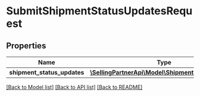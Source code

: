 # SubmitShipmentStatusUpdatesRequest

## Properties
Name | Type | Description | Notes
------------ | ------------- | ------------- | -------------
**shipment_status_updates** | [**\SellingPartnerApi\Model\ShipmentStatusUpdate[]**](ShipmentStatusUpdate.md) |  | [optional] 

[[Back to Model list]](../README.md#documentation-for-models) [[Back to API list]](../README.md#documentation-for-api-endpoints) [[Back to README]](../README.md)



